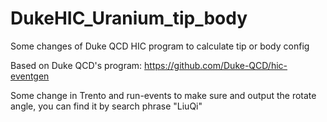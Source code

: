 # DukeHIC_Uranium_tip_body
Some changes of Duke QCD HIC program to calculate tip or body config 

Based on Duke QCD's program: https://github.com/Duke-QCD/hic-eventgen

Some change in Trento and run-events to make sure and output the rotate angle, you can find it by search phrase "LiuQi"
